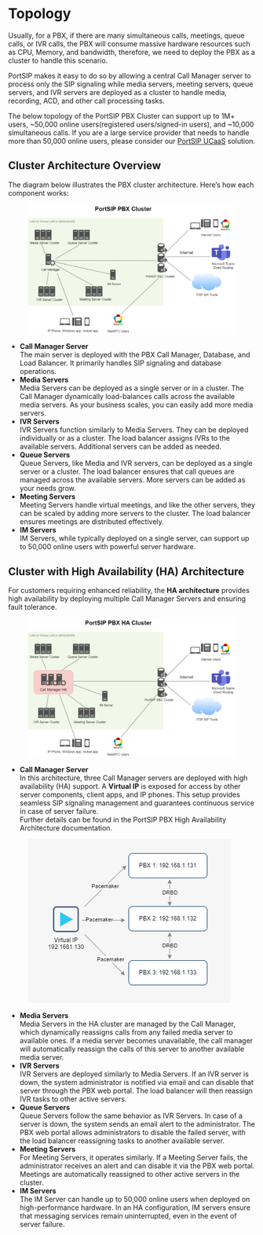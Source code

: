 # Topology

Usually, for a PBX, if there are many simultaneous calls, meetings, queue calls, or IVR calls, the PBX will consume massive hardware resources such as CPU, Memory, and bandwidth, therefore, we need to deploy the PBX as a cluster to handle this scenario.

PortSIP makes it easy to do so by allowing a central Call Manager server to process only the SIP signaling while media servers, meeting servers, queue servers, and IVR servers are deployed as a cluster to handle media, recording, ACD, and other call processing tasks.

The below topology of the PortSIP PBX Cluster can support up to 1M+ users, \~50,000 online users(registered users/signed-in users), and \~10,000 simultaneous calls. If you are a large service provider that needs to handle more than 50,000 online users, please consider our [PortSIP UCaaS](../portsip-ucaas.md) solution.

## Cluster Architecture Overview

The diagram below illustrates the PBX cluster architecture. Here’s how each component works:

<figure><img src="../../.gitbook/assets/pbx_cluster_v22.png" alt=""><figcaption></figcaption></figure>

* **Call Manager Server**\
  The main server is deployed with the PBX Call Manager, Database, and Load Balancer. It primarily handles SIP signaling and database operations.
* **Media Servers**\
  Media Servers can be deployed as a single server or in a cluster. The Call Manager dynamically load-balances calls across the available media servers. As your business scales, you can easily add more media servers.
* **IVR Servers**\
  IVR Servers function similarly to Media Servers. They can be deployed individually or as a cluster. The load balancer assigns IVRs to the available servers. Additional servers can be added as needed.
* **Queue Servers**\
  Queue Servers, like Media and IVR servers, can be deployed as a single server or a cluster. The load balancer ensures that call queues are managed across the available servers. More servers can be added as your needs grow.
* **Meeting Servers**\
  Meeting Servers handle virtual meetings, and like the other servers, they can be scaled by adding more servers to the cluster. The load balancer ensures meetings are distributed effectively.
* **IM Servers**\
  IM Servers, while typically deployed on a single server, can support up to 50,000 online users with powerful server hardware.

## Cluster with High Availability (HA) Architecture

For customers requiring enhanced reliability, the **HA architecture** provides high availability by deploying multiple Call Manager Servers and ensuring fault tolerance.

<figure><img src="../../.gitbook/assets/pbx_ha_cluster_diagram_v22.png" alt=""><figcaption></figcaption></figure>

* **Call Manager Server**\
  In this architecture, three Call Manager servers are deployed with high availability (HA) support. A **Virtual IP** is exposed for access by other server components, client apps, and IP phones. This setup provides seamless SIP signaling management and guarantees continuous service in case of server failure.\
  Further details can be found in the PortSIP PBX High Availability Architecture documentation.

<figure><img src="../../.gitbook/assets/ha_callmanager.png" alt=""><figcaption></figcaption></figure>

* **Media Servers**\
  Media Servers in the HA cluster are managed by the Call Manager, which dynamically reassigns calls from any failed media server to available ones. If a media server becomes unavailable, the call manager will automatically reassign the calls of this server to another available media server.
* **IVR Servers**\
  IVR Servers are deployed similarly to Media Servers. If an IVR server is down, the system administrator is notified via email and can disable that server through the PBX web portal. The load balancer will then reassign IVR tasks to other active servers.
* **Queue Servers**\
  Queue Servers follow the same behavior as IVR Servers. In case of a server is down, the system sends an email alert to the administrator. The PBX web portal allows administrators to disable the failed server, with the load balancer reassigning tasks to another available server.
* **Meeting Servers**\
  For Meeting Servers, it operates similarly. If a Meeting Server fails, the administrator receives an alert and can disable it via the PBX web portal. Meetings are automatically reassigned to other active servers in the cluster.
* **IM Servers**\
  The IM Server can handle up to 50,000 online users when deployed on high-performance hardware. In an HA configuration, IM servers ensure that messaging services remain uninterrupted, even in the event of server failure.

